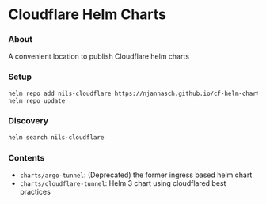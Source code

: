 # Cloudflare Helm Charts

### About
A convenient location to publish Cloudflare helm charts

### Setup
```bash
helm repo add nils-cloudflare https://njannasch.github.io/cf-helm-charts/
helm repo update
```

### Discovery
```bash
helm search nils-cloudflare
```

### Contents
- `charts/argo-tunnel`: (Deprecated) the former ingress based helm chart
- `charts/cloudflare-tunnel`: Helm 3 chart using cloudflared best practices
